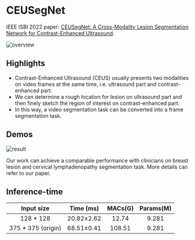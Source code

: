 # CEUSegNet
IEEE ISBI 2022 paper: [CEUSegNet: A Cross-Modality Lesion Segmentation Network for Contrast-Enhanced Ultrasound](https://ieeexplore.ieee.org/abstract/document/9761594).

![overview](https://user-images.githubusercontent.com/57392333/176909137-4ea310ab-7e16-4ae4-b7bc-1d26620ef496.jpg)

## Highlights
- Contrast-Enhanced Ultrasound (CEUS) usually presents two modalities on video frames at the same time, i.e. ultrasound part and contrast-enhanced part.
- We can determine a rough location for lesion on ultrasound part and then finely sketch the region of interest on contrast-enhanced part.
- In this way, a video segmentation task can be converted into a frame segmentation task.

## Demos
![result](https://user-images.githubusercontent.com/57392333/176909977-20e9755b-1fe8-4b88-a278-1a635d1f3779.jpg)

Our work can achieve a comparable performance with clinicians on breast lesion and cervical lymphadenopathy segmentation task. More details can refer to our paper.

## Inference-time
| Input size | Time (ms) | MACs(G) | Params(M) |
| :--------: | :--: | :---: | :----: |
|128 * 128   | 20.82±2.62 | 12.74 | 9.281 |
|375 * 375 (origin)   | 68.51±0.41 | 108.51 | 9.281 |

